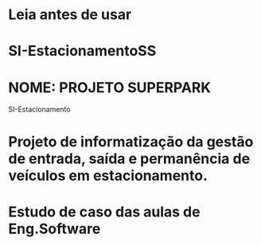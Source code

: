 # Leia antes de usar
# SI-EstacionamentoSS
# NOME: PROJETO SUPERPARK
SI-Estacionamento 
# Projeto de informatização da gestão de entrada, saída e permanência de veículos em estacionamento. 
# Estudo de caso das aulas de Eng.Software
